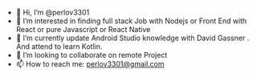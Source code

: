 - 👋 Hi, I’m @perlov3301
- 👀 I’m interested in finding full stack  Job with Nodejs or Front End with React or pure Javascript or React Native
- 🌱 I’m currently update Android Studio knowledge  with David Gassner . And attend to learn Kotlin.
- 💞️ I’m looking to collaborate on remote Project
- 📫 How to reach me:  perlov3301@gmail.com 

<!---
perlov3301/perlov3301 is a ✨ special ✨ repository because its `README.md` (this file) appears on your GitHub profile.
You can click the Preview link to take a look at your changes.
--->
